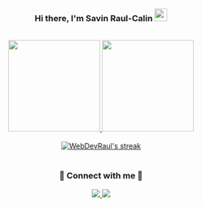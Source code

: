 <h3 align='center'>
  Hi there, I'm Savin Raul-Calin <img src="https://media.giphy.com/media/hvRJCLFzcasrR4ia7z/giphy.gif" width="25px">
</h3>
<br>
<section align="center">
  <a href="https://github.com/webdevraul">
  <img height="180em" src="https://github-readme-stats.vercel.app/api?username=webdevraul&show_icons=true&theme=react&hide=stars,contribs"/>
  <img height="180em" src="https://github-readme-stats.vercel.app/api/top-langs/?username=webdevraul&layout=compact&langs_count=7&theme=react"/>
  </a>
</section>
<br>
<section align="center">
  <a href="https://github.com/WebDevRaul/github-readme-streak-stats">
  <img alt="WebDevRaul's streak" src="https://github-readme-streak-stats.herokuapp.com?user=WebDevRaul&theme=react&hide_border=true&date_format=j%20M%5B%20Y%5D"/>
  </a>
</section>
<br>
<section align='center'>
  <h3>🔗 Connect with me 🔗</h3>
  <a href = "mailto:webdevraul@gmail.com">
    <img src="https://img.shields.io/badge/-Gmail-%23333?style=for-the-badge&logo=gmail&logoColor=white" target="_blank">
  </a>
  <a href="https://www.linkedin.com/in/Savin-Raul-Calin" target="_blank">
    <img src="https://img.shields.io/badge/-LinkedIn-%230077B5?style=for-the-badge&logo=linkedin&logoColor=white" target="_blank">
  </a>
</section>
